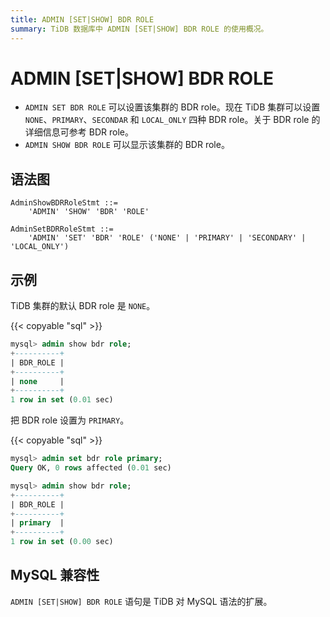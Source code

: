 ```yaml
---
title: ADMIN [SET|SHOW] BDR ROLE
summary: TiDB 数据库中 ADMIN [SET|SHOW] BDR ROLE 的使用概况。
---
```


# ADMIN [SET|SHOW] BDR ROLE

- `ADMIN SET BDR ROLE` 可以设置该集群的 BDR role。现在 TiDB 集群可以设置 `NONE`、`PRIMARY`、`SECONDAR` 和 `LOCAL_ONLY` 四种 BDR role。关于 BDR role 的详细信息可参考 BDR role。
- `ADMIN SHOW BDR ROLE` 可以显示该集群的 BDR role。

## 语法图

```ebnf+diagram
AdminShowBDRRoleStmt ::=
    'ADMIN' 'SHOW' 'BDR' 'ROLE'

AdminSetBDRRoleStmt ::=
    'ADMIN' 'SET' 'BDR' 'ROLE' ('NONE' | 'PRIMARY' | 'SECONDARY' | 'LOCAL_ONLY')
```

## 示例

TiDB 集群的默认 BDR role 是 `NONE`。

{{< copyable "sql" >}}

```sql
mysql> admin show bdr role;
+----------+
| BDR_ROLE |
+----------+
| none     |
+----------+
1 row in set (0.01 sec)
```

把 BDR role 设置为 `PRIMARY`。

{{< copyable "sql" >}}

```sql
mysql> admin set bdr role primary;
Query OK, 0 rows affected (0.01 sec)

mysql> admin show bdr role;
+----------+
| BDR_ROLE |
+----------+
| primary  |
+----------+
1 row in set (0.00 sec)
```

## MySQL 兼容性

`ADMIN [SET|SHOW] BDR ROLE` 语句是 TiDB 对 MySQL 语法的扩展。

